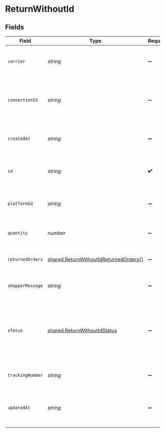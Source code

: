 # ReturnWithoutId


## Fields

| Field                                                                                                   | Type                                                                                                    | Required                                                                                                | Description                                                                                             |
| ------------------------------------------------------------------------------------------------------- | ------------------------------------------------------------------------------------------------------- | ------------------------------------------------------------------------------------------------------- | ------------------------------------------------------------------------------------------------------- |
| `carrier`                                                                                               | *string*                                                                                                | :heavy_minus_sign:                                                                                      | The name of the carrier used for the return.                                                            |
| `connectionId`                                                                                          | *string*                                                                                                | :heavy_minus_sign:                                                                                      | Unique identifier of the connected platform within delta.                                               |
| `createdAt`                                                                                             | *string*                                                                                                | :heavy_minus_sign:                                                                                      | The date when the return was created. (ISO 8601)                                                        |
| `id`                                                                                                    | *string*                                                                                                | :heavy_check_mark:                                                                                      | The unique identifier of the return within delta.                                                       |
| `platformId`                                                                                            | *string*                                                                                                | :heavy_minus_sign:                                                                                      | The platform-specific ID of the return.                                                                 |
| `quantity`                                                                                              | *number*                                                                                                | :heavy_minus_sign:                                                                                      | The number of items within the return.                                                                  |
| `returnedOrders`                                                                                        | [shared.ReturnWithoutIdReturnedOrders](../../../sdk/models/shared/returnwithoutidreturnedorders.md)[]   | :heavy_minus_sign:                                                                                      | The orders and products of the return.                                                                  |
| `shopperMessage`                                                                                        | *string*                                                                                                | :heavy_minus_sign:                                                                                      | A message of the shopper for the return.                                                                |
| `status`                                                                                                | [shared.ReturnWithoutIdStatus](../../../sdk/models/shared/returnwithoutidstatus.md)                     | :heavy_minus_sign:                                                                                      | Status of the order return. Can be one of announced, transit, delivered, canceled, completed, or other. |
| `trackingNumber`                                                                                        | *string*                                                                                                | :heavy_minus_sign:                                                                                      | The tracking number for the return.                                                                     |
| `updatedAt`                                                                                             | *string*                                                                                                | :heavy_minus_sign:                                                                                      | The date when the return was last updated. (ISO 8601)                                                   |